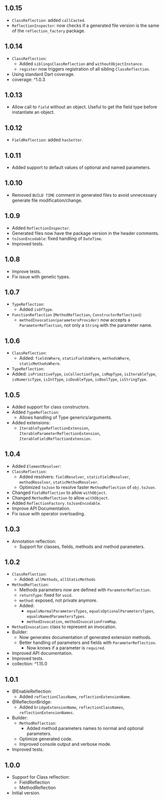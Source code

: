 ## 1.0.15

- `ClassReflection`: added `callCasted`.
- `ReflectionInspector`: now checks if a generated file version is the same of the `reflection_factory` package.

## 1.0.14

- `ClassReflection`:
  - Added `siblingsClassReflection` and `withoutObjectInstance`.
  - `register` now triggers registration of all sibling `ClassReflection`.
- Using standard Dart coverage.
- coverage: ^1.0.3

## 1.0.13

- Allow call to `field` without an object. Useful to get the field type before instantiate an object. 

## 1.0.12

- `FieldReflection`: added `hasSetter`.

## 1.0.11

- Added support to default values of optional and named parameters.

## 1.0.10

- Removed `BUILD TIME` comment in generated files to avoid unnecessary generate file modification/change.

## 1.0.9

- Added `ReflectionInspector`.
- Generated files now have the package version in the header comments.
- `toJsonEncodable`: fixed handling of `DateTime`.
- Improved tests.

## 1.0.8

- Improve tests.
- Fix issue with genetic types.

## 1.0.7

- `TypeReflection`:
  - Added `isOfType`.
- `FunctionReflection` (`MethodReflection`, `ConstructorReflection`):
  - `methodInvocation(parametersProvider)` now accepts a `ParameterReflection`,
    not only a `String` with the parameter name.

## 1.0.6

- `ClassReflection`:
  - Added: `fieldsWhere`, `staticFieldsWhere`, `methodsWhere`, `staticMethodsWhere`.
- `TypeReflection`:
- Added: `isPrimitiveType`, `isCollectionType`, `isMapType`, `isIterableType`,
  `isNumericType`, `isIntType`, `isDoubleType`, `isBoolType`, `isStringType`.

## 1.0.5

- Added support for class constructors.
- Added `TypeReflection`:
  - Allows handling of Type generics/arguments.
- Added extensions:
  - `IterableTypeReflectionExtension`, `IterableParameterReflectionExtension`, `IterableFieldReflectionExtension`.

## 1.0.4

- Added `ElementResolver`:
- `ClassReflection`:
  - Added resolvers:
    `fieldResolver`, `staticFieldResolver`, `methodResolver`, `staticMethodResolver`.
  - Optimized `toJson` to resolve faster `MethodReflection` of `obj.toJson`. 
- Changed `FieldReflection` to allow `withObject`.
- Changed `MethodReflection` to allow `withObject`.
- Added `ReflectionFactory.toJsonEncodable`.
- Improve API Documentation.
- Fix issue with operator overloading.

## 1.0.3

- Annotation reflection:
  - Support for classes, fields, methods and method parameters.

## 1.0.2

- `ClassReflection`:
  - Added: `allMethods`, `allStaticMethods`
- `MethodReflection`:
  - Methods parameters now are defined with `ParameterReflection`.
  - `returnType`: fixed for `void`.
  - `method`: exposed, not private anymore.
  - Added:
    - `equalsNormalParametersTypes`, `equalsOptionalParametersTypes`, `equalsNamedParametersTypes`.
    - `methodInvocation`, `methodInvocationFromMap`.
- `MethodInvocation`: class to represent an invocation. 
- Builder:
  - Now generates documentation of generated extension methods.
  - Better handling of parameters and fields with `ParameterReflection`.
    - Now knows if a parameter is `required`. 
- Improved API documentation.
- Improved tests.
- collection: ^1.15.0

## 1.0.1

- @EnableReflection:
  - Added `reflectionClassName`, `reflectionExtensionName`.
- @ReflectionBridge:
  - Added `bridgeExtensionName`, `reflectionClassNames`, `reflectionExtensionNames`.
- Builder:
  - `MethodReflection`:
    - Added method parameters names to normal and optional parameters. 
  - Optimize generated code.
  - Improved console output and verbose mode. 
- Improved tests.

## 1.0.0

- Support for Class reflection:
  - FieldReflection
  - MethodReflection
- Initial version.
